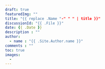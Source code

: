 ```yaml
---
draft: true
featuredImg: ""
title: "{{ replace .Name "-" " " | title }}"
discussionId: "{{ .File }}"
date: {{ .Date }}
description : ""
author:
  - name : "{{ .Site.Author.name }}"
comments : ""
toc: true
images:
  -
---
```


